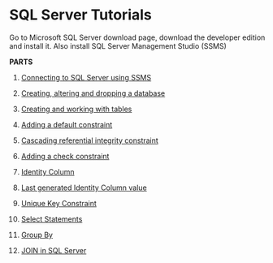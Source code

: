 # SQL Server Tutorials
Go to Microsoft SQL Server download page, download the developer edition and install it.
Also install SQL Server Management Studio (SSMS)

__PARTS__    
1) [Connecting to SQL Server using SSMS](https://github.com/Tochukz/SQL-SERVER/blob/master/SQLServerTutorial/1-10.md)    
2) [Creating, altering and dropping a database](https://github.com/Tochukz/SQL-SERVER/blob/master/SQLServerTutorial/1-10.md)  
3) [Creating and working with tables](https://github.com/Tochukz/SQL-SERVER/blob/master/SQLServerTutorial/1-10.md)    
4) [Adding a default constraint](https://github.com/Tochukz/SQL-SERVER/blob/master/SQLServerTutorial/1-10.md)   
5) [Cascading referential integrity constraint](https://github.com/Tochukz/SQL-SERVER/blob/master/SQLServerTutorial/1-10.md)  
6) [Adding a check constraint](https://github.com/Tochukz/SQL-SERVER/blob/master/SQLServerTutorial/1-10.md)  
7) [Identity Column](https://github.com/Tochukz/SQL-SERVER/blob/master/SQLServerTutorial/1-10.md)  
8) [Last generated Identity Column value](https://github.com/Tochukz/SQL-SERVER/blob/master/SQLServerTutorial/1-10.md)  
9) [Unique Key Constraint](https://github.com/Tochukz/SQL-SERVER/blob/master/SQLServerTutorial/1-10.md)  
10) [Select Statements](https://github.com/Tochukz/SQL-SERVER/blob/master/SQLServerTutorial/1-10.md)  


11) [Group By](https://github.com/Tochukz/SQL-SERVER/blob/master/SQLServerTutorial/11-20.md)  
12) [JOIN in SQL Server](https://github.com/Tochukz/SQL-SERVER/blob/master/SQLServerTutorial/11-20.md)
